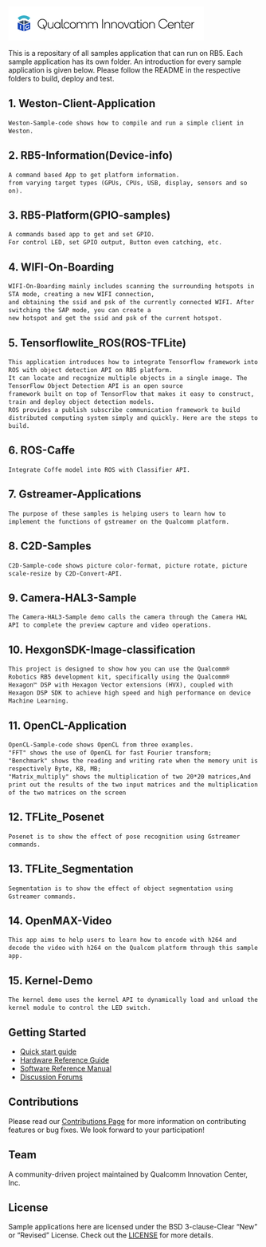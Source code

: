 ![Qualcomm Innovation Center, Inc.](Docs/images/logo-quic-on@h68.png)

This is a repositary of all samples application that can run on RB5. Each sample application has its own folder. An introduction for every sample application is given below. Please follow the README in the respective folders to build, deploy and test. 



## 1. Weston-Client-Application
```
Weston-Sample-code shows how to compile and run a simple client in Weston.
```

## 2. RB5-Information(Device-info)
```
A command based App to get platform information.
from varying target types (GPUs, CPUs, USB, display, sensors and so on).
```

## 3. RB5-Platform(GPIO-samples)
```
A commands based app to get and set GPIO.
For control LED, set GPIO output, Button even catching, etc.
```

## 4. WIFI-On-Boarding
```
WIFI-On-Boarding mainly includes scanning the surrounding hotspots in STA mode, creating a new WIFI connection,
and obtaining the ssid and psk of the currently connected WIFI. After switching the SAP mode, you can create a
new hotspot and get the ssid and psk of the current hotspot.
```

## 5. Tensorflowlite_ROS(ROS-TFLite)
```
This application introduces how to integrate Tensorflow framework into ROS with object detection API on RB5 platform.
It can locate and recognize multiple objects in a single image. The TensorFlow Object Detection API is an open source
framework built on top of TensorFlow that makes it easy to construct, train and deploy object detection models.
ROS provides a publish subscribe communication framework to build distributed computing system simply and quickly. Here are the steps to build.
```

## 6. ROS-Caffe
```
Integrate Coffe model into ROS with Classifier API.
```

## 7. Gstreamer-Applications
```
The purpose of these samples is helping users to learn how to implement the functions of gstreamer on the Qualcomm platform.
```

## 8. C2D-Samples
```
C2D-Sample-code shows picture color-format, picture rotate, picture scale-resize by C2D-Convert-API.
```

## 9. Camera-HAL3-Sample
```
The Camera-HAL3-Sample demo calls the camera through the Camera HAL API to complete the preview capture and video operations.
```

## 10. HexgonSDK-Image-classification
```
This project is designed to show how you can use the Qualcomm® Robotics RB5 development kit, specifically using the Qualcomm® Hexagon™ DSP with Hexagon Vector extensions (HVX), coupled with Hexagon DSP SDK to achieve high speed and high performance on device Machine Learning.
```

## 11. OpenCL-Application
```
OpenCL-Sample-code shows OpenCL from three examples.
"FFT" shows the use of OpenCL for fast Fourier transform;
"Benchmark" shows the reading and writing rate when the memory unit is respectively Byte, KB, MB;
"Matrix_multiply" shows the multiplication of two 20*20 matrices,And print out the results of the two input matrices and the multiplication of the two matrices on the screen
```

## 12. TFLite_Posenet
```
Posenet is to show the effect of pose recognition using Gstreamer commands.
```

## 13. TFLite_Segmentation
```
Segmentation is to show the effect of object segmentation using Gstreamer commands.
```

## 14. OpenMAX-Video
```
This app aims to help users to learn how to encode with h264 and decode the video with h264 on the Qualcom platform through this sample app.
```

## 15. Kernel-Demo
```
The kernel demo uses the kernel API to dynamically load and unload the kernel module to control the LED switch.
```

## Getting Started
* [Quick start guide](https://developer.qualcomm.com/qualcomm-robotics-rb5-kit/quick-start-guide)
* [Hardware Reference Guide](https://developer.qualcomm.com/qualcomm-robotics-rb5-kit/hardware-reference-guide)
* [Software Reference Manual](https://developer.qualcomm.com/qualcomm-robotics-rb5-kit/software-reference-manual)
* [Discussion Forums](https://developer.qualcomm.com/forum/qdn-forums/hardware/qualcomm-robotics-rb5-development-kit/67886)

## Contributions
Please read our [Contributions Page](CONTRIBUTING.md) for more information on contributing features or bug fixes. We look forward to your participation!

## Team
A community-driven project maintained by Qualcomm Innovation Center, Inc.

## License
Sample applications here are licensed under the BSD 3-clause-Clear “New” or “Revised” License. Check out the [LICENSE](LICENSE) for more details.
